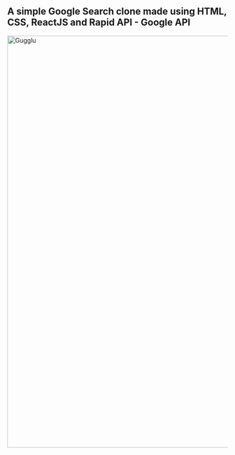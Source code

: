 <h2>
A simple Google Search clone made using HTML, CSS, ReactJS and Rapid API - Google API
</h2>
<img width="940" alt="Gugglu" src="https://user-images.githubusercontent.com/120587771/215548966-78e43047-f6cc-4d17-9e37-8fa71c03c121.png">
